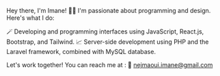Hey there, I'm Imane! 👩‍💻 I'm passionate about programming and design. Here's what I do:

🪄 Developing and programming interfaces using JavaScript, React.js, Bootstrap, and Tailwind.
📈 Server-side development using PHP and the Laravel framework, combined with MySQL database.

Let's work together! You can reach me at :
📧 nejmaoui.imane@gmail.com

<!-- Proudly created with GPRM ( https://gprm.itsvg.in ) -->
